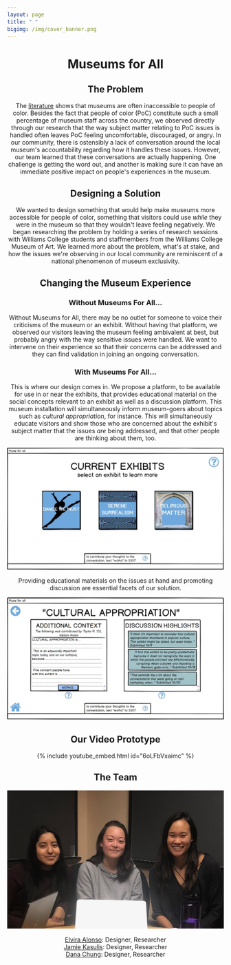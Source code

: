 ```yaml
---
layout: page 
title: " "
bigimg: /img/cover_banner.png
---
```


<center>
	<H1> Museums for All </H1>
</center> 


<center>
	<H2> The Problem </H2>
	<p> The <a href="https://news.artnet.com/art-world/mellon-foundation-museum-diversity-study-322299">literature</a> shows that museums are often inaccessible to people of color. Besides the fact that people of color (PoC) constitute such a small percentage of museum staff across the country, we observed directly through our research that the way subject matter relating to PoC issues is handled often leaves PoC feeling uncomfortable, discouraged, or angry. In our community, there is ostensibly a lack of conversation around the local museum's accountability regarding how it handles these issues. However, our team learned that these conversations are actually happening. One challenge is getting the word out, and another is making sure it can have an immediate positive impact on people's experiences in the museum.</p> 
</center>

<center>
	<H2> Designing a Solution </H2>
	<p> We wanted to design something that would help make museums more accessible for people of color, something that visitors could use <i>while</i> they were in the museum so that they wouldn't leave feeling negatively. We began researching the problem by holding a series of research sessions with Williams College students and staffmembers from the Williams College Museum of Art. We learned more about the problem, what's at stake, and how the issues we're observing in our local community are reminiscent of a national phenomenon of museum exclusivity. </p> 
</center>
	
<center> 
	<H2> Changing the Museum Experience </H2>
	<H3> Without Museums For All...  </H3>
	<p> Without Museums for All, there may be no outlet for someone to voice their criticisms of the museum or an exhibit. Without having that platform, we observed our visitors leaving the museum feeling ambivalent at best, but probably angry with the way sensitive issues were handled. We want to intervene on their experience so that their concerns can be addressed and they can find validation in joining an ongoing conversation.</p> 	
</center> 

<center> 
	<H3> With Museums For All...  </H3> 
	<p> This is where our design comes in. We propose a platform, to be available for use in or near the exhibits, that provides educational material on the social concepts relevant to an exhibit as well as a discussion platform. This museum installation will simultaneously inform museum-goers about topics such as <i>cultural appropriation</i>, for instance. This will simultaneously educate visitors and show those who are concerned about the exhibit's subject matter that the issues <i>are</i> being addressed, and that other people are thinking about them, too. </p> 	
</center>


![Home Screen](/img/mockup_final/home.JPG)

<center> 
	<p> Providing educational materials on the issues at hand and promoting discussion are essential facets of our solution. </p> 
	</center> 


![Context and Discussion](/img/mockup_final/context_and_discussion.JPG)


<center>
	<H2> Our Video Prototype  </H2>
</center> 


<p align="center">
{% include youtube_embed.html id="6oLFbVxaimc" %}
</p>


<center>
	<H2> The Team </H2>
</center> 


![Team](/img/teamx.jpeg)

<center> 
	<p>  
		<a href="https://elvira-alonso.github.io/">Elvira Alonso</a>: Designer, Researcher 
		<br> <a href="https://jamiekasulis.github.io/">Jamie Kasulis</a>: Designer, Researcher 
		<br> <a href="https://danachung3.github.io/">Dana Chung</a>: Designer, Researcher
	</p> 
</center> 

 
